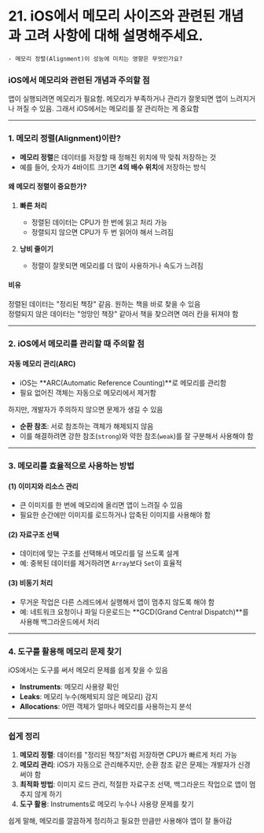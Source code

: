 #  21. iOS에서 메모리 사이즈와 관련된 개념과 고려 사항에 대해 설명해주세요.

    - 메모리 정렬(Alignment)이 성능에 미치는 영향은 무엇인가요?

### iOS에서 메모리와 관련된 개념과 주의할 점

앱이 실행되려면 메모리가 필요함. 메모리가 부족하거나 관리가 잘못되면 앱이 느려지거나 꺼질 수 있음. 그래서 iOS에서는 메모리를 잘 관리하는 게 중요함  

---

### **1. 메모리 정렬(Alignment)이란?**
- **메모리 정렬**은 데이터를 저장할 때 정해진 위치에 딱 맞춰 저장하는 것  
- 예를 들어, 숫자가 4바이트 크기면 **4의 배수 위치**에 저장하는 방식  

#### **왜 메모리 정렬이 중요한가?**
1. **빠른 처리**  
   - 정렬된 데이터는 CPU가 한 번에 읽고 처리 가능  
   - 정렬되지 않으면 CPU가 두 번 읽어야 해서 느려짐  

2. **낭비 줄이기**  
   - 정렬이 잘못되면 메모리를 더 많이 사용하거나 속도가 느려짐  

#### **비유**  
정렬된 데이터는 "정리된 책장" 같음. 원하는 책을 바로 찾을 수 있음  
정렬되지 않은 데이터는 "엉망인 책장" 같아서 책을 찾으려면 여러 칸을 뒤져야 함  

---

### **2. iOS에서 메모리를 관리할 때 주의할 점**
#### **자동 메모리 관리(ARC)**
- iOS는 **ARC(Automatic Reference Counting)**로 메모리를 관리함  
- 필요 없어진 객체는 자동으로 메모리에서 제거함  

하지만, 개발자가 주의하지 않으면 문제가 생길 수 있음  
- **순환 참조**: 서로 참조하는 객체가 해제되지 않음  
- 이를 해결하려면 강한 참조(`strong`)와 약한 참조(`weak`)를 잘 구분해서 사용해야 함  

---

### **3. 메모리를 효율적으로 사용하는 방법**
#### **(1) 이미지와 리소스 관리**
- 큰 이미지를 한 번에 메모리에 올리면 앱이 느려질 수 있음  
- 필요한 순간에만 이미지를 로드하거나 압축된 이미지를 사용해야 함  

#### **(2) 자료구조 선택**
- 데이터에 맞는 구조를 선택해서 메모리를 덜 쓰도록 설계  
- 예: 중복된 데이터를 제거하려면 `Array`보다 `Set`이 효율적  

#### **(3) 비동기 처리**
- 무거운 작업은 다른 스레드에서 실행해서 앱이 멈추지 않도록 해야 함  
- 예: 네트워크 요청이나 파일 다운로드는 **GCD(Grand Central Dispatch)**를 사용해 백그라운드에서 처리  

---

### **4. 도구를 활용해 메모리 문제 찾기**
iOS에서는 도구를 써서 메모리 문제를 쉽게 찾을 수 있음  
- **Instruments**: 메모리 사용량 확인  
- **Leaks**: 메모리 누수(해제되지 않은 메모리) 감지  
- **Allocations**: 어떤 객체가 얼마나 메모리를 사용하는지 분석  

---

### **쉽게 정리**
1. **메모리 정렬**: 데이터를 "정리된 책장"처럼 저장하면 CPU가 빠르게 처리 가능  
2. **메모리 관리**: iOS가 자동으로 관리해주지만, 순환 참조 같은 문제는 개발자가 신경 써야 함  
3. **최적화 방법**: 이미지 로드 관리, 적절한 자료구조 선택, 백그라운드 작업으로 앱이 멈추지 않게 하기  
4. **도구 활용**: Instruments로 메모리 누수나 사용량 문제를 찾기  

쉽게 말해, 메모리를 깔끔하게 정리하고 필요한 만큼만 사용해야 앱이 잘 돌아감  
